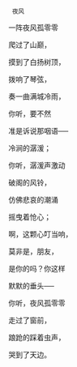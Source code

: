      夜风 

   一阵夜风孤零零 

   爬过了山巅， 

   摸到了白扬树顶， 

   拨响了琴弦， 

   奏一曲满城冷雨， 

   你听，要不然 

   准是诉说那咽语── 

   冷涧的潺湲； 

   你听，潺湲声激动 

   破阁的风铃， 

   仿佛悲哀的潮涌 

   摇曳着怆心； 

   啊，这颗心叮当响， 

   莫非是，朋友， 

   是你的吗？你这样 

   默默的垂头── 

   你听，夜风孤零零 

   走过了窗前， 

   踉跄的踩着虫声， 

   哭到了天边。 

